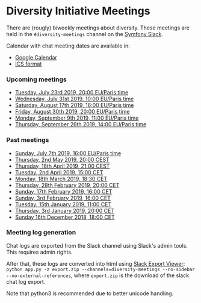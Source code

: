 # Diversity Initiative Meetings

There are (rougly) biweekly meetings about diversity. These meetings are
held in the `#diversity-meetings` channel on the [Symfony Slack][1].

Calendar with chat meeting dates are available in:
* [Google Calendar][3]
* [ICS format][4]

### Upcoming meetings
* [Tuesday, July 23rd 2019, 20:00 EU/Paris time](meetings/2019-07-23.md)
* [Wednesday, July 31st 2019, 10:00 EU/Paris time](meetings/2019-07-31.md)
* [Saturday, August 17th 2019, 16:00 EU/Paris time](meetings/2019-08-17.md)
* [Friday, August 30th 2019, 20:00 EU/Paris time](meetings/2019-08-30.md)
* [Monday, September 9th 2019, 11:00 EU/Paris time](meetings/2019-09-09.md)
* [Thursday, September 26th 2019, 14:00 EU/Paris time](meetings/2019-09-26.md)

### Past meetings
* [Sunday, July 7th 2019, 16:00 EU/Paris time](meetings/2019-07-07.md)
* [Thursday, 2nd May 2019, 20:00 CEST](meetings/2019-05-02.md)
* [Thursday, 18th April 2019, 21:00 CEST](meetings/2019-04-18.md)
* [Tuesday, 2nd April 2019, 15:00 CET](meetings/2019-04-02.md)
* [Monday, 18th March 2019, 18:30 CET](meetings/2019-03-18.md)
* [Thursday, 28th February 2019, 20:00 CET](meetings/2019-02-28.md)
* [Sunday, 17th February 2019, 16:00 CET](meetings/2019-02-17.md)
* [Sunday, 3rd February 2019, 16:00 CET](meetings/2019-02-03.md)
* [Tuesday, 15th January 2019, 11:00 CET](meetings/2019-01-15.md)
* [Thursday, 3rd January 2019, 20:00 CET](meetings/2019-01-03.md)
* [Sunday 16th December 2018, 18:00 CET](meetings/2018-12-16.md)

### Meeting log generation
Chat logs are exported from the Slack channel using Slack's admin tools.
This requires admin rights.

After that, these logs are converted into html using [Slack Export Viewer][2]:
`python app.py -z export.zip --channels=diversity-meetings --no-sidebar --no-external-references`,
where `export.zip` is the download of the slack chat log export. 

Note that python3 is recommended due to better unicode handling.

[1]: https://symfony.com/slack
[2]: https://github.com/hfaran/slack-export-viewer/pull/93
[3]: https://calendar.google.com/calendar?cid=NjVmbnBqNDZkbHFhZmVza2pxaHZicGhhdXNAZ3JvdXAuY2FsZW5kYXIuZ29vZ2xlLmNvbQ
[4]: https://calendar.google.com/calendar/ical/65fnpj46dlqafeskjqhvbphaus%40group.calendar.google.com/public/basic.ics
